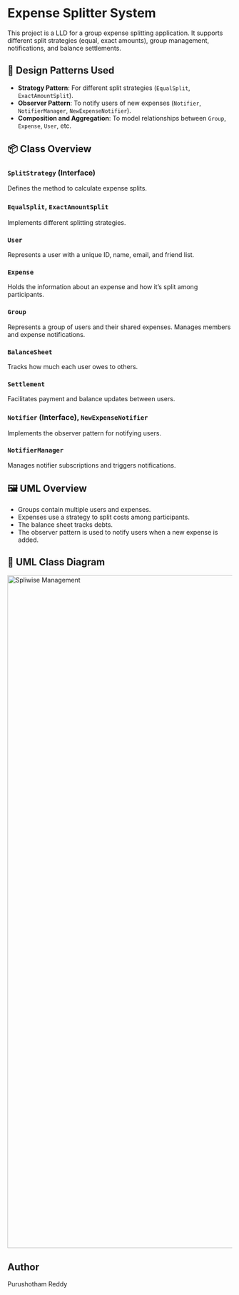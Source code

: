 
# Expense Splitter System

This project is a LLD for a group expense splitting application. It supports different split strategies (equal, exact amounts), group management, notifications, and balance settlements.

## 🧠 Design Patterns Used

- **Strategy Pattern**: For different split strategies (`EqualSplit`, `ExactAmountSplit`).
- **Observer Pattern**: To notify users of new expenses (`Notifier`, `NotifierManager`, `NewExpenseNotifier`).
- **Composition and Aggregation**: To model relationships between `Group`, `Expense`, `User`, etc.

## 📦 Class Overview

### `SplitStrategy` (Interface)
Defines the method to calculate expense splits.

### `EqualSplit`, `ExactAmountSplit`
Implements different splitting strategies.

### `User`
Represents a user with a unique ID, name, email, and friend list.

### `Expense`
Holds the information about an expense and how it’s split among participants.

### `Group`
Represents a group of users and their shared expenses. Manages members and expense notifications.

### `BalanceSheet`
Tracks how much each user owes to others.

### `Settlement`
Facilitates payment and balance updates between users.

### `Notifier` (Interface), `NewExpenseNotifier`
Implements the observer pattern for notifying users.

### `NotifierManager`
Manages notifier subscriptions and triggers notifications.

## 🖼️ UML Overview

- Groups contain multiple users and expenses.
- Expenses use a strategy to split costs among participants.
- The balance sheet tracks debts.
- The observer pattern is used to notify users when a new expense is added.

## 📄 UML Class Diagram

<img width="1152" height="1508" alt="Spliwise Management" src="https://github.com/user-attachments/assets/52a111bf-9d6c-4fc9-8be4-014bd8552af5" />

## Author

Purushotham Reddy
